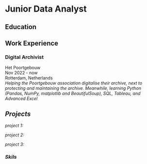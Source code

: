 # Junior Data Analyst

## Education

## Work Experience
### Digital Archivist 
Het Poortgebouw </br>
Nov 2022 - now </br>
Rotterdam, Netherlands <br/>
<i> Helping the Poortgebouw association digitalise their archive, next to protecting and maintaining the archive. 
Meanwhile, learning Python (Pandas, NumPy, matplotlib and BeautifulSoup),
SQL, Tableau, and Advanced Excel

## Projects

project 1:

project 2:

project 3:

### Skils
